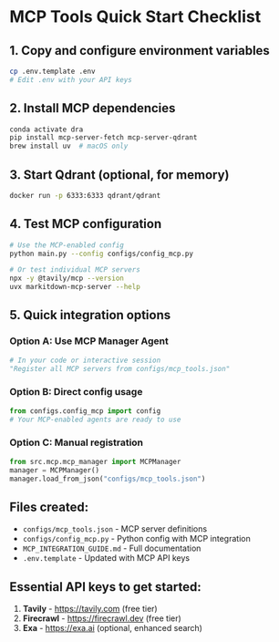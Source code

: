 # MCP Tools Quick Start Checklist

## 1. Copy and configure environment variables
```bash
cp .env.template .env
# Edit .env with your API keys
```

## 2. Install MCP dependencies
```bash
conda activate dra
pip install mcp-server-fetch mcp-server-qdrant
brew install uv  # macOS only
```

## 3. Start Qdrant (optional, for memory)
```bash
docker run -p 6333:6333 qdrant/qdrant
```

## 4. Test MCP configuration
```bash
# Use the MCP-enabled config
python main.py --config configs/config_mcp.py

# Or test individual MCP servers
npx -y @tavily/mcp --version
uvx markitdown-mcp-server --help
```

## 5. Quick integration options

### Option A: Use MCP Manager Agent
```python
# In your code or interactive session
"Register all MCP servers from configs/mcp_tools.json"
```

### Option B: Direct config usage
```python
from configs.config_mcp import config
# Your MCP-enabled agents are ready to use
```

### Option C: Manual registration
```python
from src.mcp.mcp_manager import MCPManager
manager = MCPManager()
manager.load_from_json("configs/mcp_tools.json")
```

## Files created:
- `configs/mcp_tools.json` - MCP server definitions
- `configs/config_mcp.py` - Python config with MCP integration
- `MCP_INTEGRATION_GUIDE.md` - Full documentation
- `.env.template` - Updated with MCP API keys

## Essential API keys to get started:
1. **Tavily** - https://tavily.com (free tier)
2. **Firecrawl** - https://firecrawl.dev (free tier)
3. **Exa** - https://exa.ai (optional, enhanced search)